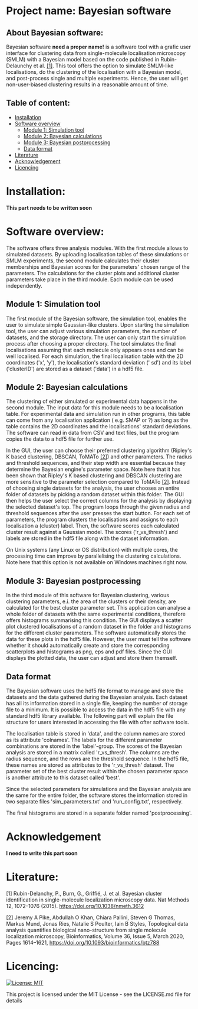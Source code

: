 # Project name: Bayesian software

## About Bayesian software:

Bayesian software **need a proper name!** is a software tool with a grafic user interface for clustering data from
single-molecule localisation microscopy (SMLM) with a Bayesian model based on the code published in Rubin-Delaunchy et
al. [[1]](#1). This tool offers the option to simulate SMLM-like localisations, do the clustering of the localisation
with a Bayesian model, and post-process single and multiple experiments. Hence, the user will get non-user-biased
clustering results in a reasonable amount of time.

## Table of content:

- [Installation](#Installation)
- [Software overview](#Software-overview)
  - [Module 1: Simulation tool](#Module-1-Simulation-tool)
  - [Module 2: Bayesian calculations](#Module-2-Bayesian-calculations)
  - [Module 3: Bayesian postprocessing](#Module-3-Bayesian-postprocessing)
  - [Data format](#Data-format)
- [Literature](#Literature)
- [Acknowledgement](#Acknowledgment)
- [Licencing](#Licencing)

# Installation:

**This part needs to be written soon**

# Software overview:

The software offers three analysis modules. With the first module allows to simulated datasets. By uploading
localisation tables of these simulations or SMLM experiments, the second module calculates their cluster memberships and
Bayesian scores for the parameters' chosen range of the parameters. The calculations for the cluster plots and
additional cluster parameters take place in the third module. Each module can be used independently.

## Module 1: Simulation tool

The first module of the Bayesian software, the simulation tool, enables the user to simulate simple Gaussian-like
clusters. Upon starting the simulation tool, the user can adjust various simulation parameters, the number of datasets,
and the storage directory. The user can only start the simulation process after choosing a proper directory. The tool
simulates the final localisations assuming that each molecule only appears ones and can be well localised. For each
simulation, the final localisation table with the 2D coordinates ('x', 'y'), the localisation's standard deviation ('
sd') and its label ('clusterID') are stored as a dataset ('data') in a hdf5 file.

## Module 2: Bayesian calculations

The clustering of either simulated or experimental data happens in the second module. The input data for this module
needs to be a localisation table. For experimental data and simulation run in other programs, this table can come from
any localisation application ( e.g. SMAP or ?)  as long as the table contains the 2D coordinates and the localisations'
standard deviations. The software can read in data from CSV and text files, but the program copies the data to a hdf5
file for further use.

In the GUI, the user can choose their preferred clustering algorithm (Ripley's K based clustering, DBSCAN,
ToMATo [[2]](#2)) and other parameters. The radius and threshold sequences, and their step width are essential because
they determine the Bayesian engine's parameter space. Note here that it has been shown that Ripley's K based clustering
and DBSCAN clustering are more sensitive to the parameter selection compared to ToMATo [[2]](#2). Instead of choosing
single datasets for the analysis, the user chooses an entire folder of datasets by picking a random dataset within this
folder. The GUI then helps the user select the correct columns for the analysis by displaying the selected dataset's
top. The program loops through the given radius and threshold sequences after the user presses the start button. For
each set of parameters, the program clusters the localisations and assigns to each localisation a (cluster) label. Then,
the software scores each calculated cluster result against a Gaussian model. The scores ('r_vs_thresh') and labels are
stored in the hdf5 file along with the dataset information.

On Unix systems (any Linux or OS distribution) with multiple cores, the processing time can improve by parallelising the
clustering calculations. Note here that this option is not available on Windows machines right now.

## Module 3: Bayesian postprocessing

In the third module of this software for Bayesian clustering, various clustering parameters, e.i. the area of the
clusters or their density, are calculated for the best cluster parameter set. This application can analyse a whole
folder of datasets with the same experimental conditions, therefore offers histograms summarising this condition. The
GUI displays a scatter plot clustered localisations of a random dataset in the folder and histograms for the different
cluster parameters. The software automatically stores the data for these plots in the hdf5 file. However, the user must
tell the software whether it should automatically create and store the corresponding scatterplots and histograms as png,
eps and pdf files. Since the GUI displays the plotted data, the user can adjust and store them themself.

## Data format

The Bayesian software uses the hdf5 file format to manage and store the datasets and the data gathered during the
Bayesian analysis. Each dataset has all its information stored in a single file, keeping the number of storage file to a
minimum. It is possible to access the data in the hdf5 file with any standard hdf5 library available. The following part
will explain the file structure for users interested in accessing the file with ofter software tools.

The localisation table is stored in 'data', and the column names are stored as its attribute 'colnames'. The labels for
the different parameter combinations are stored in the 'label'-group. The scores of the Bayesian analysis are stored in
a matrix called 'r_vs_thresh'. The columns are the radius sequence, and the rows are the threshold sequence. In the hdf5
file, these names are stored as attributes to the 'r_vs_thresh' dataset. The parameter set of the best cluster result
within the chosen parameter space is another attribute to this dataset called 'best'.

Since the selected parameters for simulations and the Bayesian analysis are the same for the entire folder, the software
stores the information stored in two separate files 'sim_parameters.txt' and 'run_config.txt', respectively.

The final histograms are stored in a separate folder named 'postprocessing'.

# Acknowledgement

**I need to write this part soon**

# Literature:

<a id='1'>[1]<a/>
Rubin-Delanchy, P., Burn, G., Griffié, J. et al. Bayesian cluster identification in single-molecule localization
microscopy data. Nat Methods 12, 1072–1076 (2015). https://doi.org/10.1038/nmeth.3612

<a id='2'>[2]<a/>
Jeremy A Pike, Abdullah O Khan, Chiara Pallini, Steven G Thomas, Markus Mund, Jonas Ries, Natalie S Poulter, Iain B
Styles, Topological data analysis quantifies biological nano-structure from single molecule localization microscopy,
Bioinformatics, Volume 36, Issue 5, March 2020, Pages 1614–1621, https://doi.org/10.1093/bioinformatics/btz788

# Licencing:

[![License: MIT](https://img.shields.io/badge/License-MIT-yellow.svg)](https://opensource.org/licenses/MIT)

This project is licensed under the MIT License - see the LICENSE.md file for details
